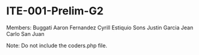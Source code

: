 # ITE-001-Prelim-G2

Members:
Buggati Aaron Fernandez 
Cyrill Estiquio
Sons Justin Garcia
Jean Carlo San Juan

Note:
Do not include the coders.php file. 
